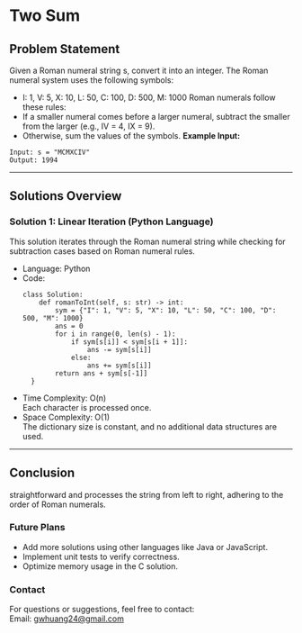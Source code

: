 # **Two Sum**

## **Problem Statement**
Given a Roman numeral string s, convert it into an integer. The Roman numeral system uses the following symbols:  
  - I: 1, V: 5, X: 10, L: 50, C: 100, D: 500, M: 1000
Roman numerals follow these rules:
  - If a smaller numeral comes before a larger numeral, subtract the smaller from the larger (e.g., IV = 4, IX = 9).
  - Otherwise, sum the values of the symbols.
**Example Input:**
  ```
  Input: s = "MCMXCIV"
  Output: 1994
  ```
---

## **Solutions Overview**
### **Solution 1: Linear Iteration (Python Language)**
This solution iterates through the Roman numeral string while checking for subtraction cases based on Roman numeral rules. 

- Language: Python
- Code:
  ```
  class Solution:
      def romanToInt(self, s: str) -> int:
          sym = {"I": 1, "V": 5, "X": 10, "L": 50, "C": 100, "D": 500, "M": 1000}
          ans = 0
          for i in range(0, len(s) - 1):
              if sym[s[i]] < sym[s[i + 1]]:
                  ans -= sym[s[i]]
              else:
                  ans += sym[s[i]]
          return ans + sym[s[-1]]
    }
  ```
- Time Complexity: O(n)  
  Each character is processed once.
- Space Complexity: O(1)  
  The dictionary size is constant, and no additional data structures are used.

---

## **Conclusion**
straightforward and processes the string from left to right, adhering to the order of Roman numerals.

### **Future Plans**
- Add more solutions using other languages like Java or JavaScript.
- Implement unit tests to verify correctness.
- Optimize memory usage in the C solution.

### **Contact**
For questions or suggestions, feel free to contact:  
Email: gwhuang24@gmail.com
